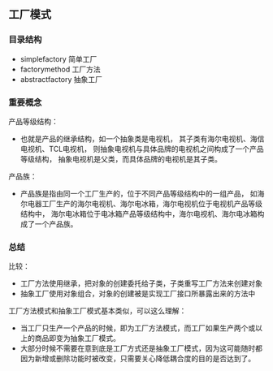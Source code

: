 ## 工厂模式
### 目录结构
- simplefactory    简单工厂
- factorymethod    工厂方法
- abstractfactory    抽象工厂

### 重要概念
产品等级结构：
- 也就是产品的继承结构，如一个抽象类是电视机，
其子类有海尔电视机、海信电视机、TCL电视机，
则抽象电视机与具体品牌的电视机之间构成了一个产品等级结构，
抽象电视机是父类，而具体品牌的电视机是其子类。

产品族：
- 产品族是指由同一个工厂生产的，位于不同产品等级结构中的一组产品，
如海尔电器工厂生产的海尔电视机、海尔电冰箱，海尔电视机位于电视机产品等级结构中，
海尔电冰箱位于电冰箱产品等级结构中，海尔电视机、海尔电冰箱构成了一个产品族。

### 总结
比较：
- 工厂方法使用继承，把对象的创建委托给子类，子类重写工厂方法来创建对象
- 抽象工厂使用对象组合，对象的创建被是实现工厂接口所暴露出来的方法中

工厂方法模式和抽象工厂模式基本类似，可以这么理解：
- 当工厂只生产一个产品的时候，即为工厂方法模式，而工厂如果生产两个或以上的商品即变为抽象工厂模式。
- 大部分时候不需要在意到底是工厂方式还是抽象工厂模式，因为这可能随时都因为新增或删除功能时被改变，只需要关心降低耦合度的目的是否达到了。

